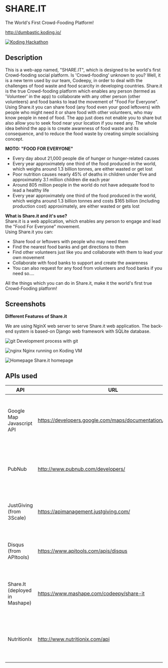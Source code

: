 # SHARE.IT

The World's First Crowd-Fooding Platform!

http://dumbastic.koding.io/

[![Koding Hackathon](https://raw.githubusercontent.com/Codeepy/hackathon.submit/master/images/badge.png "Koding Hackathon")](https://koding.com/Hackathon)

## Description
This is a web-app named, "SHARE.IT", which is designed to be world's first Crowd-fooding social platform. Is 'Crowd-fooding' unknown to you? Well, it is a new term used by our team, Codeepy, in order to deal with the challenges of food waste and food scarcity in developing countries.
Share.it is the true Crowd-fooding platform which enables any person (termed as 'Volunteer' in the app) to collaborate with any other person (other volunteers) and food banks to lead the movement of "Food For Everyone".
Using Share.it you can share food (any food even your good leftovers) with people who might need it or share food with other volunteers, who may know people in need of food. The app just does not enable you to share but also allow you to seek food near your location if you need any.
The whole idea behind the app is to create awareness of food waste and its consequence, and to reduce the food waste by creating simple socialising concept.

**MOTO: "FOOD FOR EVERYONE"**
* Every day about 21,000 people die of hunger or hunger-related causes
* Every year approximately one third of the food produced in the world, which weighs around 1.3 billion tonnes, are either wasted or get lost
* Poor nutrition causes nearly 45% of deaths in children under five and approximately 3.1 million children die each year
* Around 805 million people in the world do not have adequate food to lead a healthy life
* Every year approximately one third of the food produced in the world, which weighs around 1.3 billion tonnes and costs $165 billion (including production cost) approximately, are either wasted or gets lost

**What is Share.it and it's use?**
<br>
Share.it is a web application, which enables any person to engage and lead the "Food For Everyone" movement. <br>Using Share.it you can:
* Share food or leftovers with people who may need them
* Find the nearest food banks and get directions to them
* Find other volunteers just like you and collaborate with them to lead your own movement
* Collaborate with food banks to support and create the awareness
* You can also request for any food from volunteers and food banks if you need so....

All the things which you can do in Share.it, make it the world's first true Crowd-Fooding platform!

## Screenshots
**Different Features of Share.it**
<br>



We are using NginX web server to serve Share.it web application. The back-end system is based-on Django web framework with SQLite database.

![git](http://i.imgur.com/vdSYlz5.png "git")
Development process with git


![nginx](http://i.imgur.com/YgT10Q1.png "nginx")
Nginx running on Koding VM


![Homepage](http://i.imgur.com/jruVXP5.png "Homepage")
Share.it homepage


## APIs used

API | URL | Description
--- | --- | ---
Google Map Javascript API | https://developers.google.com/maps/documentation/javascript/ | We use this API to display Food Banks, Volunteers, and Food Broadcast's locations
PubNub | http://www.pubnub.com/developers/ | We use this API to provide real-time chat and food broadcast
JustGiving <br>(from 3Scale) | https://apimanagement.justgiving.com/ | We use this API to provide donation payment service
Disqus <br>(from APItools) | https://www.apitools.com/apis/disqus | We use this API to facilitate commenting in Contact page
Share.It <br>(deployed in Mashape) | https://www.mashape.com/codeepy/share-it | We developed this API to serve and retrieve the Volunteers' locations
NutritionIx | http://www.nutritionix.com/api | We used this API to provide nutritional information for shared foods

